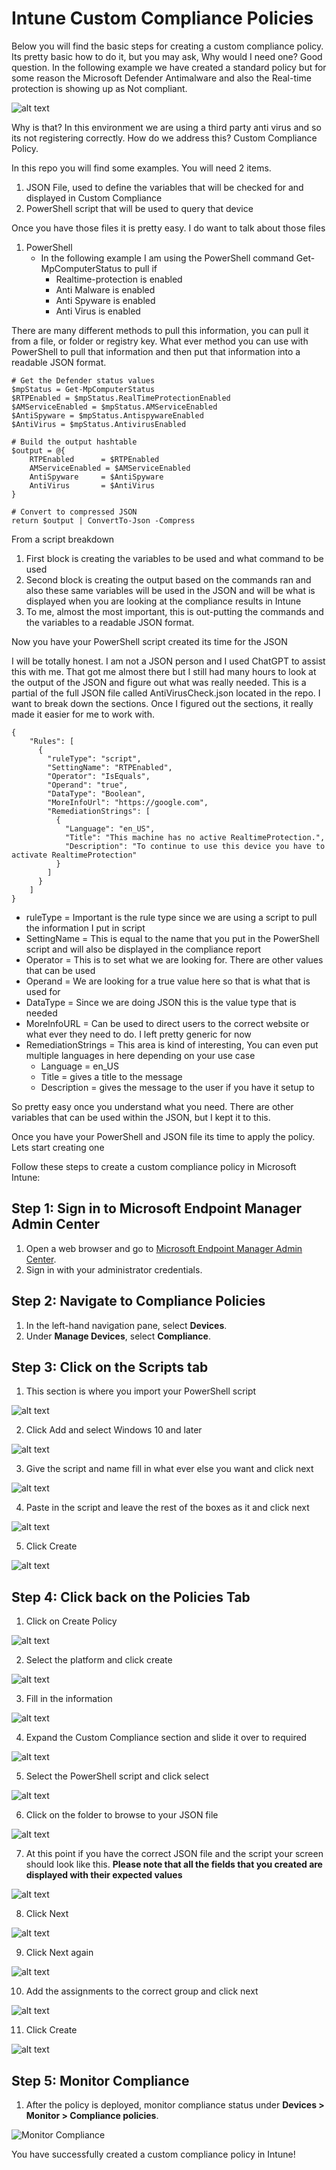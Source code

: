 # Intune Custom Compliance Policies

Below you will find the basic steps for creating  a custom compliance policy. Its pretty basic how to do it, but you may ask, Why would I need one? Good question. In the following example we have created a standard policy but for some reason the Microsoft Defender Antimalware and also the Real-time protection is showing up as Not compliant. 

![alt text](Assets/1.png)

Why is that? In this environment we are using a third party anti virus and so its not registering correctly. How do we address this? Custom Compliance Policy. 

In this repo you will find some examples. You will need 2 items. 

1. JSON File, used to define the variables that will be checked for and displayed in Custom Compliance
2. PowerShell script that will be used to query that device

Once you have those files it is pretty easy. I do want to talk about those files

1. PowerShell
    - In the following example I am using the PowerShell command Get-MpComputerStatus to pull if 
        - Realtime-protection is enabled
        - Anti Malware is enabled
        - Anti Spyware is enabled
        - Anti Virus is enabled

There are many different methods to pull this information, you can pull it from a file, or folder or registry key. What ever method you can use with PowerShell to pull that information and then put that information into a readable JSON format.

```
# Get the Defender status values
$mpStatus = Get-MpComputerStatus
$RTPEnabled = $mpStatus.RealTimeProtectionEnabled
$AMServiceEnabled = $mpStatus.AMServiceEnabled
$AntiSpyware = $mpStatus.AntispywareEnabled
$AntiVirus = $mpStatus.AntivirusEnabled

# Build the output hashtable
$output = @{
    RTPEnabled      = $RTPEnabled
    AMServiceEnabled = $AMServiceEnabled
    AntiSpyware     = $AntiSpyware
    AntiVirus       = $AntiVirus
}

# Convert to compressed JSON
return $output | ConvertTo-Json -Compress

```
From a script breakdown 
1. First block is creating the variables to be used and what command to be used
2. Second block is creating the output based on the commands ran and also these same variables will be used in the JSON and will be what is displayed when you are looking at the compliance results in Intune
3. To me, almost the most important, this is out-putting the commands and the variables to a readable JSON format.

Now you have your PowerShell script created its time for the JSON

I will be totally honest. I am not a JSON person and I used ChatGPT to assist this with me. That got me almost there but I still had many hours to look at the output of the JSON and figure out what was really needed. This is a partial of the full JSON file called AntiVirusCheck.json located in the repo. I want to break down the sections. Once I figured out the sections, it really made it easier for me to work with. 

```
{
    "Rules": [
      {
        "ruleType": "script",
        "SettingName": "RTPEnabled",
        "Operator": "IsEquals",
        "Operand": "true",
        "DataType": "Boolean",
        "MoreInfoUrl": "https://google.com",
        "RemediationStrings": [
          {
            "Language": "en_US",
            "Title": "This machine has no active RealtimeProtection.",
            "Description": "To continue to use this device you have to activate RealtimeProtection"
          }
        ]
      }
    ]
}

  ```

- ruleType = Important is the rule type since we are using a script to pull the information I put in script
- SettingName = This is equal to the name that you put in the PowerShell script and will also be displayed in the compliance report
- Operator = This is to set what we are looking for. There are other values that can be used
- Operand = We are looking for a true value here so that is what that is used for
- DataType = Since we are doing JSON this is the value type that is needed
- MoreInfoURL = Can be used to direct users to the correct website or what ever they need to do. I left pretty generic for now
- RemediationStrings = This area is kind of interesting, You can even put multiple languages in here depending on your use case
    - Language = en_US
    - Title = gives a title to the message
    - Description = gives the message to the user if you have it setup to

So pretty easy once you understand what you need. There are other variables that can be used within the JSON, but I kept it to this. 

Once you have your PowerShell and JSON file its time to apply the policy. Lets start creating one

Follow these steps to create a custom compliance policy in Microsoft Intune:

## Step 1: Sign in to Microsoft Endpoint Manager Admin Center
1. Open a web browser and go to [Microsoft Endpoint Manager Admin Center](https://endpoint.microsoft.com/).
2. Sign in with your administrator credentials.

## Step 2: Navigate to Compliance Policies
1. In the left-hand navigation pane, select **Devices**.
2. Under **Manage Devices**, select **Compliance**.

## Step 3: Click on the Scripts tab
1. This section is where you import your PowerShell script

![alt text](Assets/2.png)

2. Click Add and select Windows 10 and later

![alt text](Assets/3.png)

3. Give the script and name fill in what ever else you want and click next

![alt text](Assets/4.png)

4. Paste in the script and leave the rest of the boxes as it and click next

![alt text](Assets/5.png)

5. Click Create

![alt text](Assets/6.png)

## Step 4: Click back on the Policies Tab

1. Click on Create Policy

![alt text](Assets/6.png)

2. Select the platform and click create

![alt text](Assets/7.png)

3. Fill in the information

![alt text](Assets/8.png)

4. Expand the Custom Compliance section and slide it over to required

![alt text](Assets/9.png)

5. Select the PowerShell script and click select

![alt text](Assets/10.png)

6. Click on the folder to browse to your JSON file

![alt text](Assets/11.png)

7. At this point if you have the correct JSON file and the script your screen should look like this. **Please note that all the fields that you created are displayed with their expected values**

![alt text](Assets/12.png)

8. Click Next

![alt text](Assets/13.png)

9. Click Next again

![alt text](Assets/14.png)

10. Add the assignments to the correct group and click next

![alt text](Assets/15.png)

11. Click Create

![alt text](Assets/16.png)

## Step 5: Monitor Compliance
1. After the policy is deployed, monitor compliance status under **Devices > Monitor > Compliance policies**.

![Monitor Compliance](https://via.placeholder.com/800x400?text=Monitor+Compliance)

You have successfully created a custom compliance policy in Intune!

